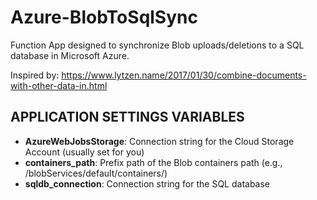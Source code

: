 # Azure-BlobToSqlSync
Function App designed to synchronize Blob uploads/deletions to a SQL database in Microsoft Azure.

Inspired by: https://www.lytzen.name/2017/01/30/combine-documents-with-other-data-in.html

## APPLICATION SETTINGS VARIABLES
- **AzureWebJobsStorage**: Connection string for the Cloud Storage Account (usually set for you)
- **containers_path**: Prefix path of the Blob containers path (e.g., /blobServices/default/containers/)
- **sqldb_connection**: Connection string for the SQL database

